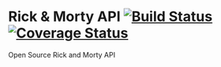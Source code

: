 # Rick & Morty API [![Build Status](https://travis-ci.org/werickblog/rick_and_morty_api.svg?branch=develop)](https://travis-ci.org/werickblog/rick_and_morty_api) [![Coverage Status](https://coveralls.io/repos/github/werickblog/rick_and_morty_api/badge.svg?branch=develop)](https://coveralls.io/github/werickblog/rick_and_morty_api?branch=develop)
Open Source Rick and Morty API
